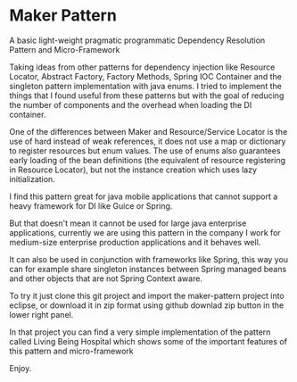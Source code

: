 Maker Pattern
=====

A basic light-weight pragmatic programmatic Dependency Resolution Pattern and Micro-Framework


Taking ideas from other patterns for dependency injection like Resource Locator, Abstract Factory, Factory Methods, Spring IOC Container and the singleton pattern implementation with java enums. I tried to implement the things that I found useful from these patterns but with the goal of reducing the number of components and the overhead when loading the DI container.

One of the differences between Maker and Resource/Service Locator is the use of hard instead of weak references, it does not use a map or dictionary to register resources but enum values. The use of enums also guarantees early loading of the bean definitions (the equivalent of resource registering in Resource Locator), but not the instance creation which uses lazy initialization.

I find this pattern great for java mobile applications that cannot support a heavy framework for DI like Guice or Spring.

But that doesn't mean it cannot be used for large java enterprise applications, currently we are using this pattern in the company I work for medium-size enterprise production applications and it behaves well. 

It can also be used in conjunction with frameworks like Spring, this way you can for example share singleton instances between Spring managed beans and other objects that are not Spring Context aware.

To try it just clone this git project and import the maker-pattern project into eclipse, or download it in zip format using github downlad zip button in the lower right panel.

In that project you can find a very simple implementation of the pattern called Living Being Hospital which shows some of the important features of this pattern and micro-framework

Enjoy.

